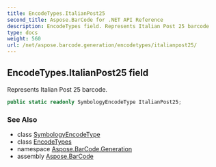 ```yaml
---
title: EncodeTypes.ItalianPost25
second_title: Aspose.BarCode for .NET API Reference
description: EncodeTypes field. Represents Italian Post 25 barcode
type: docs
weight: 560
url: /net/aspose.barcode.generation/encodetypes/italianpost25/
---
```

## EncodeTypes.ItalianPost25 field

Represents Italian Post 25 barcode.

```csharp
public static readonly SymbologyEncodeType ItalianPost25;
```

### See Also

* class [SymbologyEncodeType](../../symbologyencodetype/)
* class [EncodeTypes](../)
* namespace [Aspose.BarCode.Generation](../../../aspose.barcode.generation/)
* assembly [Aspose.BarCode](../../../)


